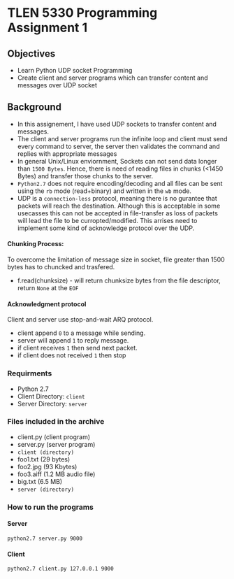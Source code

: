 # TLEN 5330 Programming Assignment 1

## Objectives
- Learn Python UDP socket Programming
- Create client and server programs which can transfer content and messages over UDP socket

## Background
- In this assignement, I have used UDP sockets to transfer content and messages.
- The client and server programs run the infinite loop and client must send every command to server, the server then validates the command and replies with appropriate messages
- In general Unix/Linux enviornment, Sockets can not send data longer than `1500 Bytes`. Hence, there is need of reading files in chunks (<1450 Bytes) and transfer those chunks to the server.
- `Python2.7` does not require encoding/decoding and all files can be sent using the `rb` mode (read+binary) and written in the `wb` mode.
- UDP is a `connection-less` protocol, meaning there is no gurantee that packets will reach the destination. Although this is acceptable in some usecasses this can not be accepted in file-transfer as loss of packets will lead the file to be curropted/modified. This arrises need to implement some kind of acknowledge protocol over the UDP.

#### Chunking Process:
To overcome the limitation of message size in socket, file greater than 1500 bytes has to chuncked and trasfered.
- f.read(chunksize) - will return chunksize bytes from the file descriptor, return `None` at the `EOF`

#### Acknowledgment protocol
Client and server use stop-and-wait ARQ protocol.
- client append `0` to a message while sending.
- server will append `1` to reply message.
- if client receives `1` then send next packet.
- if client does not received `1` then stop

### Requirments
- Python 2.7
- Client Directory: `client`
- Server Directory: `server`

### Files included in the archive
- client.py (client program)
- server.py (server program)
- `client (directory)`
 - foo1.txt (29 bytes)
 - foo2.jpg (93 Kbytes)
 - foo3.aiff (1.2 MB audio file)
 - big.txt (6.5 MB)
- `server (directory)`

### How to run the programs
#### Server
```
python2.7 server.py 9000
```
#### Client
```
python2.7 client.py 127.0.0.1 9000
```
